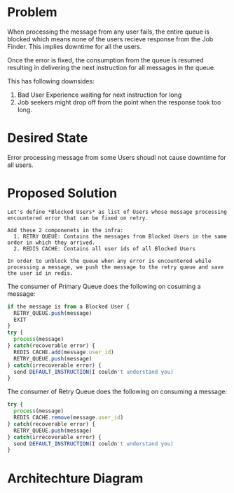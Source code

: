 # Problem

When processing the message from any user fails, the entire queue is blocked which means none of the users recieve response from the Job Finder. This implies downtime for all the users.

Once the error is fixed, the consumption from the queue is resumed resulting in delivering the next instruction for all messages in the queue.

This has following downsides:
1. Bad User Experience waiting for next instruction for long
2. Job seekers might drop off from the point when the response took too long.

# Desired State

Error processing message from some Users shoudl not cause downtime for all users.


# Proposed Solution

```
Let's define *Blocked Users* as list of Users whose message processing encountered error that can be fixed on retry.

Add these 2 componenets in the infra:
  1. RETRY QUEUE: Contains the messages from Blocked Users in the same order in which they arrived.
  2. REDIS CACHE: Contains all user ids of all Blocked Users

In order to unblock the queue when any error is encountered while processing a message, we push the message to the retry queue and save the user id in redis.
```

The consumer of Primary Queue does the following on cosuming a message:

```javascript
if the message is from a Blocked User {
  RETRY_QUEUE.push(message)
  EXIT
}
try {
  process(message)
} catch(recoverable error) {
  REDIS CACHE.add(message.user_id)
  RETRY_QUEUE.push(message)
} catch(irrecoverable error) {
  send DEFAULT_INSTRUCTION(I couldn't understand you)
}
```
  
The consumer of Retry Queue does the following on consuming a message:

```javascript
try {
  process(message)
  REDIS CACHE.remove(message.user_id)
} catch(recoverable error) {
  RETRY_QUEUE.push(message)
} catch(irrecoverable error) {
  send DEFAULT_INSTRUCTION(I couldn't understand you)
}
```

# Architechture Diagram




